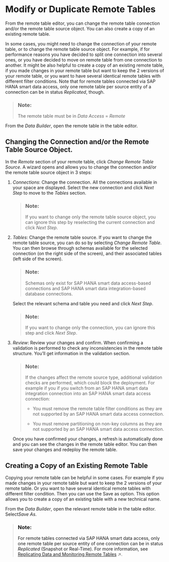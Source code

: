 <!-- loio8c3632f28dc94e068dbdab8fe9bbeeb9 -->

# Modify or Duplicate Remote Tables

From the remote table editor, you can change the remote table connection and/or the remote table source object. You can also create a copy of an existing remote table.

In some cases, you might need to change the connection of your remote table, or to change the remote table source object. For example, if for performance reasons you have decided to split one connection into several ones, or you have decided to move on remote table from one connection to another. It might be also helpful to create a copy of an existing remote table, if you made changes in your remote table but want to keep the 2 versions of your remote table, or you want to have several identical remote tables with different filter conditions. Note that for remote tables connected via SAP HANA smart data access, only one remote table per source entity of a connection can be in status *Replicated*, though.

> ### Note:  
> The remote table must be in *Data Access* = *Remote* 

From the *Data Builder*, open the remote table in the table editor.



<a name="loio8c3632f28dc94e068dbdab8fe9bbeeb9__section_ozd_5vh_kxb"/>

## Changing the Connection and/or the Remote Table Source Object.

In the *Remote* section of your remote table, click *Change Remote Table Source*. A wizard opens and allows you to change the connection and/or the remote table source object in 3 steps:

1.  *Connections*: Change the connection. All the connections available in your space are displayed. Select the new connection and click *Next Step* to move to the *Tables* section.

    > ### Note:  
    > If you want to change only the remote table source object, you can ignore this step by reselecting the current connection and click *Next Step*.

2.  *Tables*: Change the remote table source. If you want to change the remote table source, you can do so by selecting *Change Remote Table*. You can then browse through schemas available for the selected connection \(on the right side of the screen\), and their associated tables \(left side of the screen\).

    > ### Note:  
    > Schemas only exist for SAP HANA smart data access-based connections and SAP HANA smart data integration-based database connections.

    Select the relevant schema and table you need and click *Next Step*.

    > ### Note:  
    > If you want to change only the connection, you can ignore this step and click *Next Step*.

3.  *Review*: Review your changes and confirm. When confirming a validation is performed to check any inconsistencies in the remote table structure. You’ll get information in the validation section.

    > ### Note:  
    > If the changes affect the remote source type, additional validation checks are performed, which could block the deployment. For example if you if you switch from an SAP HANA smart data integration connection into an SAP HANA smart data access connection:
    > 
    > -   You must remove the remote table filter conditions as they are not supported by an SAP HANA smart data access connection.
    > 
    > -   You must remove partitioning on non-key columns as they are not supported by an SAP HANA smart data access connection.

    Once you have confirmed your changes, a refresh is automatically done and you can see the changes in the remote table editor. You can then save your changes and redeploy the remote table.




<a name="loio8c3632f28dc94e068dbdab8fe9bbeeb9__section_t1t_jyh_kxb"/>

## Creating a Copy of an Existing Remote Table

Copying your remote table can be helpful in some cases. For example if you made changes in your remote table but want to keep the 2 versions of your remote table. Or you want to have several identical remote tables with different filter condition. Then you can use the Save as option. This option allows you to create a copy of an existing table with a new technical name.

From the *Data Builder*, open the relevant remote table in the table editor. Select*Save As*.

> ### Note:  
> For remote tables connected via SAP HANA smart data access, only one remote table per source entity of one connection can be in status *Replicated* \(Snapshot or Real-Time\). For more information, see [Replicating Data and Monitoring Remote Tables](https://help.sap.com/viewer/9f36ca35bc6145e4acdef6b4d852d560/DEV_CURRENT/en-US/4dd95d7bff1f48b399c8b55dbdd34b9e.html "In the Remote Tables monitor, you can find a remote table monitor per space. Here, you can copy data from remote tables that have been deployed in your space into SAP Datasphere, and you can monitor the replication of the data. You can copy or schedule copying the full set of data from the source, or you can set up replication of data changes in real-time via change data capturing (CDC).") :arrow_upper_right:.

